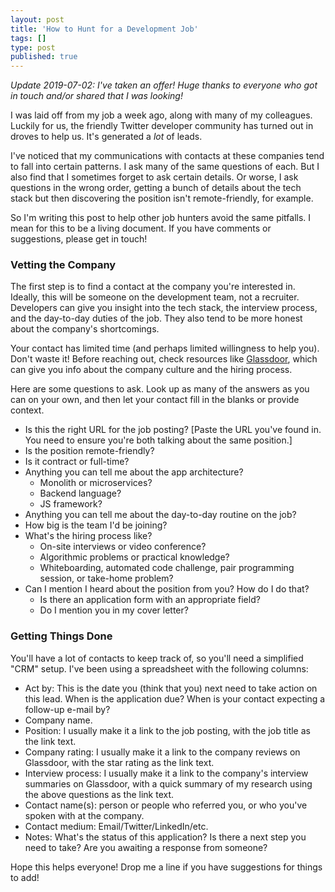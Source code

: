 ```yaml
---
layout: post
title: 'How to Hunt for a Development Job'
tags: []
type: post
published: true
---
```

_Update 2019-07-02: I've taken an offer! Huge thanks to everyone who got in touch and/or shared that I was looking!_

I was laid off from my job a week ago, along with many of my colleagues. Luckily for us, the friendly Twitter developer community has turned out in droves to help us. It's generated a *lot* of leads.

I've noticed that my communications with contacts at these companies tend to fall into certain patterns. I ask many of the same questions of each. But I also find that I sometimes forget to ask certain details. Or worse, I ask questions in the wrong order, getting a bunch of details about the tech stack but then discovering the position isn't remote-friendly, for example.

So I'm writing this post to help other job hunters avoid the same pitfalls. I mean for this to be a living document. If you have comments or suggestions, please get in touch!

<!--more-->

### Vetting the Company

The first step is to find a contact at the company you're interested in. Ideally, this will be someone on the development team, not a recruiter. Developers can give you insight into the tech stack, the interview process, and the day-to-day duties of the job. They also tend to be more honest about the company's shortcomings.

Your contact has limited time (and perhaps limited willingness to help you). Don't waste it! Before reaching out, check resources like [Glassdoor](https://glassdoor.com), which can give you info about the company culture and the hiring process.

Here are some questions to ask. Look up as many of the answers as you can on your own, and then let your contact fill in the blanks or provide context.

- Is this the right URL for the job posting? [Paste the URL you've found in. You need to ensure you're both talking about the same position.]
- Is the position remote-friendly?
- Is it contract or full-time?
- Anything you can tell me about the app architecture?
    - Monolith or microservices?
    - Backend language?
    - JS framework?
- Anything you can tell me about the day-to-day routine on the job?
- How big is the team I'd be joining?
- What's the hiring process like?
    - On-site interviews or video conference?
    - Algorithmic problems or practical knowledge?
    - Whiteboarding, automated code challenge, pair programming session, or take-home problem?
- Can I mention I heard about the position from you? How do I do that?
    - Is there an application form with an appropriate field?
    - Do I mention you in my cover letter?

### Getting Things Done

You'll have a lot of contacts to keep track of, so you'll need a simplified "CRM" setup. I've been using a spreadsheet with the following columns:

- Act by: This is the date you (think that you) next need to take action on this lead. When is the application due? When is your contact expecting a follow-up e-mail by?
- Company name.
- Position: I usually make it a link to the job posting, with the job title as the link text.
- Company rating: I usually make it a link to the company reviews on Glassdoor, with the star rating as the link text.
- Interview process: I usually make it a link to the company's interview summaries on Glassdoor, with a quick summary of my research using the above questions as the link text.
- Contact name(s): person or people who referred you, or who you've spoken with at the company.
- Contact medium: Email/Twitter/LinkedIn/etc.
- Notes: What's the status of this application? Is there a next step you need to take? Are you awaiting a response from someone?

Hope this helps everyone! Drop me a line if you have suggestions for things to add!
